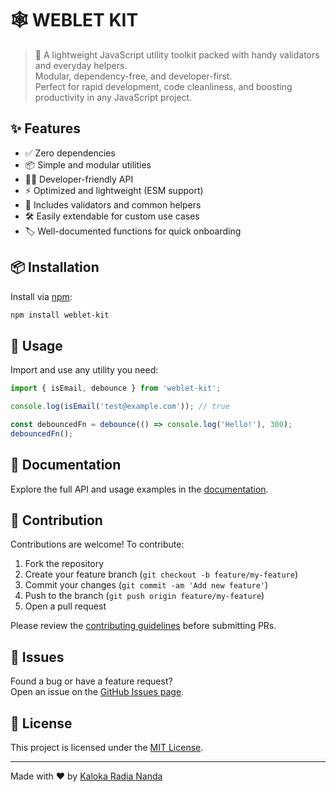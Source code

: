 # 🕸️ WEBLET KIT

> 🧰 A lightweight JavaScript utility toolkit packed with handy validators and everyday helpers.  
> Modular, dependency-free, and developer-first.  
> Perfect for rapid development, code cleanliness, and boosting productivity in any JavaScript project.

## ✨ Features

- ✅ Zero dependencies
- 📦 Simple and modular utilities
- 🧑‍💻 Developer-friendly API
- ⚡ Optimized and lightweight (ESM support)
- 🔧 Includes validators and common helpers
- 🛠️ Easily extendable for custom use cases
- 🏷️ Well-documented functions for quick onboarding

## 📦 Installation

Install via [npm](https://www.npmjs.com/package/weblet-kit):

```bash
npm install weblet-kit
```

## 🚀 Usage

Import and use any utility you need:

```js
import { isEmail, debounce } from 'weblet-kit';

console.log(isEmail('test@example.com')); // true

const debouncedFn = debounce(() => console.log('Hello!'), 300);
debouncedFn();
```

## 📝 Documentation

Explore the full API and usage examples in the [documentation](https://github.com/kalokaradia/weblet-kit#readme).

## 🤝 Contribution

Contributions are welcome! To contribute:

1. Fork the repository
2. Create your feature branch (`git checkout -b feature/my-feature`)
3. Commit your changes (`git commit -am 'Add new feature'`)
4. Push to the branch (`git push origin feature/my-feature`)
5. Open a pull request

Please review the [contributing guidelines](CONTRIBUTING.md) before submitting PRs.

## 🐞 Issues

Found a bug or have a feature request?  
Open an issue on the [GitHub Issues page](https://github.com/kalokaradia/weblet-kit/issues).

## 📄 License

This project is licensed under the [MIT License](./LICENSE).

---
Made with ❤️ by [Kaloka Radia Nanda](https://github.com/kalokaradia)
